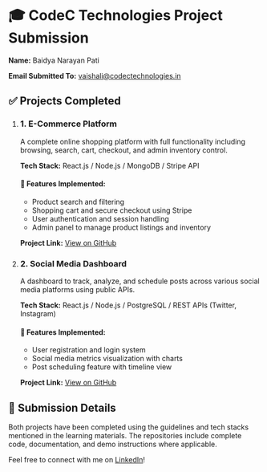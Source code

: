 <h1>🎓 CodeC Technologies Project Submission</h1>

<p><strong>Name:</strong> Baidya Narayan Pati </p>
<p><strong>Email Submitted To:</strong> <a href="mailto:vaishali@codectechnologies.in">vaishali@codectechnologies.in</a></p>

<h2>✅ Projects Completed</h2>

<ol>
  <li>
    <h3>1. E-Commerce Platform</h3>
    <p>A complete online shopping platform with full functionality including browsing, search, cart, checkout, and admin inventory control.</p>
    <p><strong>Tech Stack:</strong> React.js / Node.js / MongoDB / Stripe API</p>
    <h4>🔧 Features Implemented:</h4>
    <ul>
      <li>Product search and filtering</li>
      <li>Shopping cart and secure checkout using Stripe</li>
      <li>User authentication and session handling</li>
      <li>Admin panel to manage product listings and inventory</li>
    </ul>
    <p><strong>Project Link:</strong> <a href="https://github.com/bnpati/codec-tech-internship-projects">View on GitHub</a></p>
  </li>

  <li>
    <h3>2. Social Media Dashboard</h3>
    <p>A dashboard to track, analyze, and schedule posts across various social media platforms using public APIs.</p>
    <p><strong>Tech Stack:</strong> React.js / Node.js / PostgreSQL / REST APIs (Twitter, Instagram)</p>
    <h4>🔧 Features Implemented:</h4>
    <ul>
      <li>User registration and login system</li>
      <li>Social media metrics visualization with charts</li>
      <li>Post scheduling feature with timeline view</li>
    </ul>
    <p><strong>Project Link:</strong> <a href="https://github.com/bnpati/codec-tech-internship-projects">View on GitHub</a></p>
  </li>
</ol>

<h2>🚀 Submission Details</h2>
<p>Both projects have been completed using the guidelines and tech stacks mentioned in the learning materials. The repositories include complete code, documentation, and demo instructions where applicable.</p>

<p>Feel free to connect with me on <a href="https://www.linkedin.com/in/bn-pati-909a14276/">LinkedIn</a>!</p>

